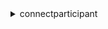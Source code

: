 <details>

<summary>
connectparticipant
</summary>

- <details><summary>complete-attachment-upload</summary>

  * --attachment-ids
  * --client-token
  * --connection-token
  * --cli-input-json
  * --cli-input-yaml
  * --generate-cli-skeleton


- <details><summary>create-participant-connection</summary>

  * --type
  * --participant-token
  * --cli-input-json
  * --cli-input-yaml
  * --generate-cli-skeleton


- <details><summary>disconnect-participant</summary>

  * --client-token
  * --connection-token
  * --cli-input-json
  * --cli-input-yaml
  * --generate-cli-skeleton


- <details><summary>get-attachment</summary>

  * --attachment-id
  * --connection-token
  * --cli-input-json
  * --cli-input-yaml
  * --generate-cli-skeleton


- <details><summary>get-transcript</summary>

  * --contact-id
  * --max-results
  * --next-token
  * --scan-direction
  * --sort-order
  * --start-position
  * --connection-token
  * --cli-input-json
  * --cli-input-yaml
  * --generate-cli-skeleton


- <details><summary>help</summary>

  * 


- <details><summary>send-event</summary>

  * --content-type
  * --content
  * --client-token
  * --connection-token
  * --cli-input-json
  * --cli-input-yaml
  * --generate-cli-skeleton


- <details><summary>send-message</summary>

  * --content-type
  * --content
  * --client-token
  * --connection-token
  * --cli-input-json
  * --cli-input-yaml
  * --generate-cli-skeleton


- <details><summary>start-attachment-upload</summary>

  * --content-type
  * --attachment-size-in-bytes
  * --attachment-name
  * --client-token
  * --connection-token
  * --cli-input-json
  * --cli-input-yaml
  * --generate-cli-skeleton


</details>

